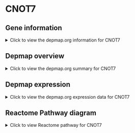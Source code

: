 <h1>CNOT7</h1>

<h2>Gene information</h2>
<details>
  <summary>Click to view the depmap.org information for CNOT7</summary>
  <iframe src="https://depmap.org/portal/gene/CNOT7?tab=about" style="border:none;width:100%;height:800px"></iframe>
</details>

<h2>Depmap overview</h2>
<details>
  <summary>Click to view the depmap.org summary for CNOT7</summary>
  <iframe src="https://depmap.org/portal/gene/CNOT7?tab=overview" style="border:none;width:100%;height:800px"></iframe>
</details>

<h2>Depmap expression</h2>
<details>
  <summary>Click to view the depmap.org expression data for CNOT7</summary>
  <iframe src="https://depmap.org/portal/gene/CNOT7?tab=characterization" style="border:none;width:100%;height:800px"></iframe>
</details>



<h2>Reactome Pathway diagram</h2>
<details>
  <summary>Click to view Reactome pathway for CNOT7</summary>
  <p>TP53 regulates transcription of additional cell cycle genes whose exact role in the p53 pathway remain uncertain</p>
  <iframe src="https://reactome.org/PathwayBrowser/#/R-HSA-6804115" style="border:none;width:100%;height:800px"></iframe>
</details>



